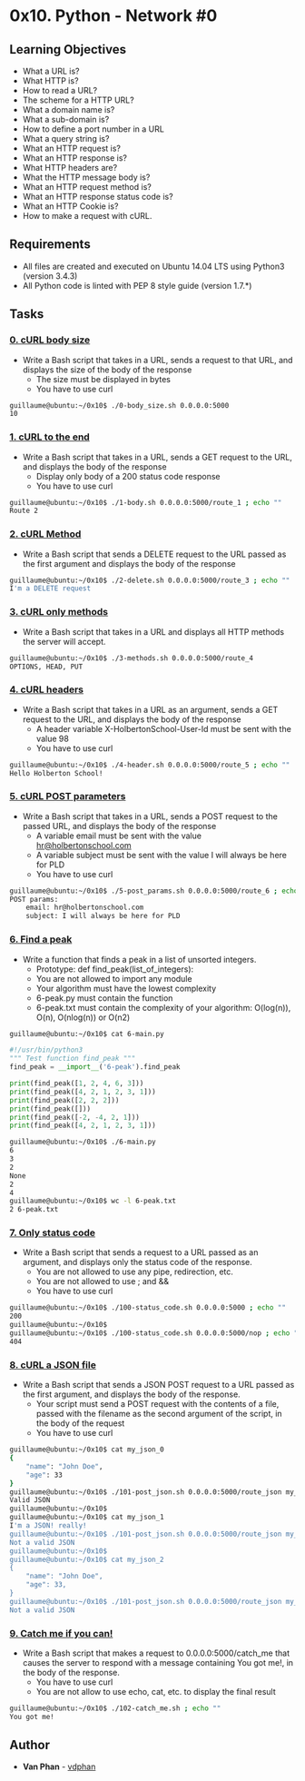 # 0x10. Python - Network #0

## Learning Objectives

- What a URL is?
- What HTTP is?
- How to read a URL?
- The scheme for a HTTP URL?
- What a domain name is?
- What a sub-domain is?
- How to define a port number in a URL
- What a query string is?
- What an HTTP request is?
- What an HTTP response is?
- What HTTP headers are?
- What the HTTP message body is?
- What an HTTP request method is?
- What an HTTP response status code is?
- What an HTTP Cookie is?
- How to make a request with cURL.

## Requirements

- All files are created and executed on Ubuntu 14.04 LTS using Python3 (version 3.4.3)
- All Python code is linted with PEP 8 style guide (version 1.7.\*)

## Tasks

### [0. cURL body size](./0-body_size.sh)

- Write a Bash script that takes in a URL, sends a request to that URL, and displays the size of the body of the response
  - The size must be displayed in bytes
  - You have to use curl

```sh
guillaume@ubuntu:~/0x10$ ./0-body_size.sh 0.0.0.0:5000
10
```

### [1. cURL to the end](./1-body.sh)

- Write a Bash script that takes in a URL, sends a GET request to the URL, and displays the body of the response
  - Display only body of a 200 status code response
  - You have to use curl

```sh
guillaume@ubuntu:~/0x10$ ./1-body.sh 0.0.0.0:5000/route_1 ; echo ""
Route 2
```

### [2. cURL Method](./2-delete.sh)

- Write a Bash script that sends a DELETE request to the URL passed as the first argument and displays the body of the response

```sh
guillaume@ubuntu:~/0x10$ ./2-delete.sh 0.0.0.0:5000/route_3 ; echo ""
I'm a DELETE request
```

### [3. cURL only methods](./3-methods.sh)

- Write a Bash script that takes in a URL and displays all HTTP methods the server will accept.

```sh
guillaume@ubuntu:~/0x10$ ./3-methods.sh 0.0.0.0:5000/route_4
OPTIONS, HEAD, PUT
```

### [4. cURL headers](./4-header.sh)

- Write a Bash script that takes in a URL as an argument, sends a GET request to the URL, and displays the body of the response
  - A header variable X-HolbertonSchool-User-Id must be sent with the value 98
  - You have to use curl

```sh
guillaume@ubuntu:~/0x10$ ./4-header.sh 0.0.0.0:5000/route_5 ; echo ""
Hello Holberton School!
```

### [5. cURL POST parameters](./5-post_params.sh)

- Write a Bash script that takes in a URL, sends a POST request to the passed URL, and displays the body of the response
  - A variable email must be sent with the value hr@holbertonschool.com
  - A variable subject must be sent with the value I will always be here for PLD
  - You have to use curl

```sh
guillaume@ubuntu:~/0x10$ ./5-post_params.sh 0.0.0.0:5000/route_6 ; echo ""
POST params:
    email: hr@holbertonschool.com
    subject: I will always be here for PLD
```

### [6. Find a peak](./6-peak.py)

- Write a function that finds a peak in a list of unsorted integers.
  - Prototype: def find_peak(list_of_integers):
  - You are not allowed to import any module
  - Your algorithm must have the lowest complexity
  - 6-peak.py must contain the function
  - 6-peak.txt must contain the complexity of your algorithm: O(log(n)), O(n), O(nlog(n)) or O(n2)

```sh
guillaume@ubuntu:~/0x10$ cat 6-main.py
```

```python
#!/usr/bin/python3
""" Test function find_peak """
find_peak = __import__('6-peak').find_peak

print(find_peak([1, 2, 4, 6, 3]))
print(find_peak([4, 2, 1, 2, 3, 1]))
print(find_peak([2, 2, 2]))
print(find_peak([]))
print(find_peak([-2, -4, 2, 1]))
print(find_peak([4, 2, 1, 2, 3, 1]))
```

```sh
guillaume@ubuntu:~/0x10$ ./6-main.py
6
3
2
None
2
4
guillaume@ubuntu:~/0x10$ wc -l 6-peak.txt
2 6-peak.txt
```

### [7. Only status code](./100-status_code.sh)

- Write a Bash script that sends a request to a URL passed as an argument, and displays only the status code of the response.
  - You are not allowed to use any pipe, redirection, etc.
  - You are not allowed to use ; and &&
  - You have to use curl

```sh
guillaume@ubuntu:~/0x10$ ./100-status_code.sh 0.0.0.0:5000 ; echo ""
200
guillaume@ubuntu:~/0x10$
guillaume@ubuntu:~/0x10$ ./100-status_code.sh 0.0.0.0:5000/nop ; echo ""
404
```

### [8. cURL a JSON file](./101-post_json.sh)

- Write a Bash script that sends a JSON POST request to a URL passed as the first argument, and displays the body of the response.
  - Your script must send a POST request with the contents of a file, passed with the filename as the second argument of the script, in the body of the request
  - You have to use curl

```sh
guillaume@ubuntu:~/0x10$ cat my_json_0
{
    "name": "John Doe",
    "age": 33
}
guillaume@ubuntu:~/0x10$ ./101-post_json.sh 0.0.0.0:5000/route_json my_json_0 ; echo ""
Valid JSON
guillaume@ubuntu:~/0x10$
guillaume@ubuntu:~/0x10$ cat my_json_1
I'm a JSON! really!
guillaume@ubuntu:~/0x10$ ./101-post_json.sh 0.0.0.0:5000/route_json my_json_1 ; echo ""
Not a valid JSON
guillaume@ubuntu:~/0x10$
guillaume@ubuntu:~/0x10$ cat my_json_2
{
    "name": "John Doe",
    "age": 33,
}
guillaume@ubuntu:~/0x10$ ./101-post_json.sh 0.0.0.0:5000/route_json my_json_2 ; echo ""
Not a valid JSON
```

### [9. Catch me if you can!](./102-catch_me.sh)

- Write a Bash script that makes a request to 0.0.0.0:5000/catch_me that causes the server to respond with a message containing You got me!, in the body of the response.
  - You have to use curl
  - You are not allow to use echo, cat, etc. to display the final result

```sh
guillaume@ubuntu:~/0x10$ ./102-catch_me.sh ; echo ""
You got me!
```

## Author

* **Van Phan** - [vdphan](https://github.com/vdphan)
